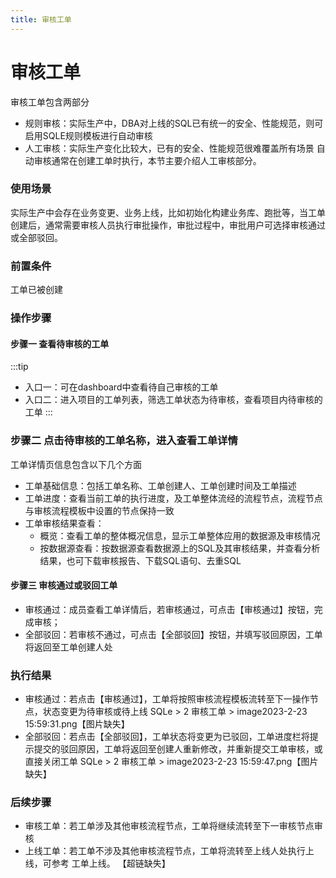 ```yaml
---
title: 审核工单
---
```

# 审核工单
审核工单包含两部分
* 规则审核：实际生产中，DBA对上线的SQL已有统一的安全、性能规范，则可启用SQLE规则模板进行自动审核
* 人工审核：实际生产变化比较大，已有的安全、性能规范很难覆盖所有场景
自动审核通常在创建工单时执行，本节主要介绍人工审核部分。

### 使用场景
实际生产中会存在业务变更、业务上线，比如初始化构建业务库、跑批等，当工单创建后，通常需要审核人员执行审批操作，审批过程中，审批用户可选择审核通过或全部驳回。

### 前置条件
工单已被创建

### 操作步骤
#### 步骤一 查看待审核的工单
:::tip
* 入口一：可在dashboard中查看待自己审核的工单
* 入口二：进入项目的工单列表，筛选工单状态为待审核，查看项目内待审核的工单
:::

### 步骤二  点击待审核的工单名称，进入查看工单详情
工单详情页信息包含以下几个方面

* 工单基础信息：包括工单名称、工单创建人、工单创建时间及工单描述
* 工单进度：查看当前工单的执行进度，及工单整体流经的流程节点，流程节点与审核流程模板中设置的节点保持一致
* 工单审核结果查看：
    * 概览：查看工单的整体概况信息，显示工单整体应用的数据源及审核情况
    * 按数据源查看：按数据源查看数据源上的SQL及其审核结果，并查看分析结果，也可下载审核报告、下载SQL语句、去重SQL

#### 步骤三 审核通过或驳回工单
* 审核通过：成员查看工单详情后，若审核通过，可点击【审核通过】按钮，完成审核；
* 全部驳回：若审核不通过，可点击【全部驳回】按钮，并填写驳回原因，工单将返回至工单创建人处

### 执行结果
* 审核通过：若点击【审核通过】，工单将按照审核流程模板流转至下一操作节点，状态变更为待审核或待上线
SQLe > 2 审核工单 > image2023-2-23 15:59:31.png【图片缺失】
* 全部驳回：若点击【全部驳回】，工单状态将变更为已驳回，工单进度栏将提示提交的驳回原因，工单将返回至创建人重新修改，并重新提交工单审核，或直接关闭工单
SQLe > 2 审核工单 > image2023-2-23 15:59:47.png【图片缺失】

### 后续步骤
* 审核工单：若工单涉及其他审核流程节点，工单将继续流转至下一审核节点审核
* 上线工单：若工单不涉及其他审核流程节点，工单将流转至上线人处执行上线，可参考 工单上线。
【超链缺失】







